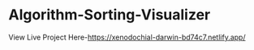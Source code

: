 # Algorithm-Sorting-Visualizer
View Live Project Here-https://xenodochial-darwin-bd74c7.netlify.app/
